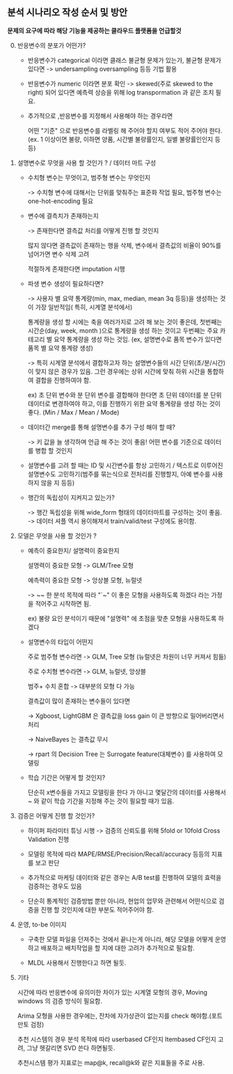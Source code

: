 ## 분석 시나리오 작성 순서 및 방안

**문제의 요구에 따라 해당 기능을 제공하는 클라우드 플랫폼을 언급할것**



0. 반응변수의 분포가 어떤가?
   - 반응변수가 categorical 이라면 클래스 불균형 문제가 있는가, 불균형 문제가 있다면 -> undersampling oversampling 등등 기법 활용
   
   - 반응변수가 numeric 이라면 분포 확인 -> skewed(주로 skewed to the right) 되어 있다면 예측력 상승을 위해 log transpormation 과 같은 조치 필요.
   
   - 추가적으로 ,반응변수를 지정해서 사용해야 하는 경우라면
   
     어떤 "기준" 으로 반응변수를 라벨링 해 주어야 할지 여부도 적어 주어야 한다. (ex. 1 이상이면 불량, 이하면 양품, 시간별 불량률인지, 일별 불량률인인지 등등)



1. 설명변수로 무엇을 사용 할 것인가 ? / 데이터 마트 구성 

   - 수치형 변수는 무엇이고, 범주형 변수는 무엇인지

     -> 수치형 변수에 대해서는 단위를 맞춰주는 표준화 작업 필요, 범주형 변수는 one-hot-encoding 필요

   - 변수에 결측치가 존재하는지

     -> 존재한다면 결측값 처리를 어떻게 진행 할 것인지 

      많지 않다면 결측값이 존재하는 행을 삭제, 변수에서 결측값의 비율이 90%를 넘어가면 변수 삭제 고려 

     적절하게 존재한다면 imputation 시행
     
   - 파생 변수 생성이 필요하다면? 

     -> 사용자 별 요약 통계량(min, max, median, mean 3q 등등)을 생성하는 것이 가장 일반적임( 특히, 시계열 분석에서)

     통계량을 생성 할 시에는 축을 여러가지로 고려 해 보는 것이 좋은데, 첫번째는 시간순(day, week, month )으로 통계량을 생성 하는 것이고 두번째는 주요 카테고리 별 요약 통계량을 생성 하는 것임. (ex, 설명변수로 품목 변수가 있다면 품목 별 요약 통계량 생성)

     -> 특히 시계열 분석에서 결합하고자 하는 설명변수들의 시간 단위(초/분/시간)이 맞지 않은 경우가 있음. 그런 경우에는 상위 시간에 맞춰 하위 시간을 통합하여 결합을 진행하여야 함. 

     ex) 초 단위 변수와 분 단위 변수를 결합해야 한다면 초 단위 데이터를 분 단위 데이터로 변경하여야 하고, 이를 진행하기 위한 요약 통계량을 생성 하는 것이 좋다. (Min / Max / Mean / Mode)

   - 데이터간 merge를 통해 설명변수를 추가 구성 해야 할 때?

     -> 키 값을 늘 생각하며 언급 해 주는 것이 좋음! 어떤 변수를 기준으로 데이터를 병합 할 것인지

   - 설명변수를 고려 할 때는 ID 및 시간변수를 항상 고민하기 / 텍스트로 이루어진 설명변수도 고민하기(범주를 묶는식으로 전처리를 진행할지, 아예 변수를 사용하지 않을 지 등등)

   - 행간의 독립성이 지켜지고 있는가?

     -> 행간 독립성을 위해 wide_form 형태의 데이터마트를 구성하는 것이 좋음. -> 데이터 셔플 역시 용이해져서 train/valid/test 구성에도 용이함. 
     
     

2. 모델은 무엇을 사용 할 것인가 ?

   - 예측이 중요한지/ 설명력이 중요한지 

     설명력이 중요한 모형 -> GLM/Tree 모형

     예측력이 중요한 모형 -> 앙상블 모형, 뉴럴넷

     -> ~~ 한 분석 목적에 따라 "`~" 이 좋은 모형을 사용하도록 하겠다 라는 가정을 적어주고 시작하면 됨. 

     ex) 불량 요인 분석이기 때문에 "설명력" 에 초점을 맞춘 모형을 사용하도록 하겠다

   - 설명변수의 타입이 어떤지

     주로 범주형 변수라면 -> GLM, Tree 모형 (뉴럴넷은 차원이 너무 커져서 힘듦)

     주로 수치형 변수라면 -> GLM, 뉴럴넷, 앙상블

     범주+ 수치 혼합 -> 대부분의 모형 다 가능

     결측값이 많이 존재하는 변수들이 있다면 

     -> Xgboost, LightGBM 은 결측값을 loss gain 이 큰 방향으로 밀어버리면서 처리

     -> NaiveBayes 는 결측값 무시

     -> rpart 의 Decision Tree 는 Surrogate feature(대체변수) 를 사용하여 모델링

   - 학습 기간은 어떻게 할 것인지?

     단순히 x변수들을 가지고 모델링을 한다 가 아니고 몇달간의 데이터를 사용해서~ 와 같이 학습 기간을 지정해 주는 것이 필요할 때가 있음.

     

3. 검증은 어떻게 진행 할 것인가? 

   - 하이퍼 파라미터 튜닝 시행 ->  검증의 신뢰도를 위해 5fold or 10fold Cross Validation 진행

   - 모델링 목적에 따라 MAPE/RMSE/Precision/Recall/accuracy 등등의 지표를 보고 판단

   - 추가적으로 마케팅 데이터와 같은 경우는 A/B test를 진행하여 모델의 효력을 검증하는 경우도 있음

   - 단순히 통계적인 검증방법 뿐만 아니라, 현업의 업무와 관련해서 어떤식으로 검증을 진행 할 것인지에 대한 부분도 적어주어야 함.

     

4. 운영, to-be 이미지

   - 구축한 모델 파일을 던져주는 것에서 끝나는게 아니라, 해당 모델을 어떻게 운영하고 배포하고 배치작업을 할 지에 대한 고려가 추가적으로 필요함. 

   - MLDL 사용해서 진행한다고 하면 될듯. 

     

5. 기타

   시간에 따라 반응변수에 유의미한 차이가 있는 시계열 모형의 경우, Moving windows 의 검증 방식이 필요함.

   Arima 모형을 사용한 경우에는, 잔차에 자가상관이 없는지를 check 해야함.(포트만토 검정)

   추천 시스템의 경우 분석 목적에 따라 userbased CF인지 Itembased CF인지 고려, 그냥 헷갈리면 SVD 쓴다 하면될듯.

   추천시스템 평가 지표로는 map@k, recall@k와 같은 지표들을 주로 사용. 



